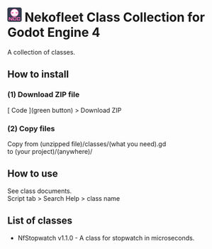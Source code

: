# <img src="icon.png" width="32" alt="addon icon"> Nekofleet Class Collection for Godot Engine 4
A collection of classes.

## How to install

### (1) Download ZIP file
\[ Code \](green button) &gt; Download ZIP

### (2) Copy files
Copy from (unzipped file)/classes/(what you need).gd  
to (your project)/(anywhere)/

## How to use
See class documents.  
Script tab &gt; Search Help &gt; class name

## List of classes
- NfStopwatch v1.1.0 - A class for stopwatch in microseconds.
